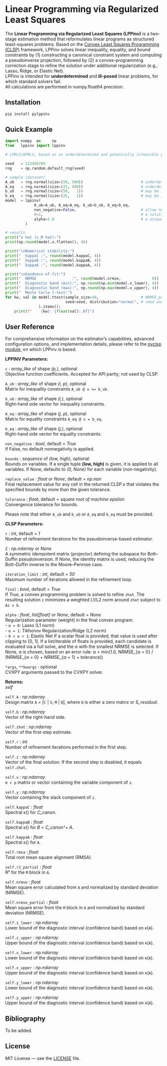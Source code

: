 # Linear Programming via Regularized Least Squares

The **Linear Programming via Regularized Least Squares (LPPinv)** is a two-stage estimation method that reformulates linear programs as structured least-squares problems. Based on the [Convex Least Squares Programming (CLSP)](https://pypi.org/project/pyclsp/ "Convex Least Squares Programming") framework, LPPinv solves linear inequality, equality, and bound constraints by (1) constructing a canonical constraint system and computing a pseudoinverse projection, followed by (2) a convex-programming correction stage to refine the solution under additional regularization (e.g., Lasso, Ridge, or Elastic Net).  
LPPinv is intended for **underdetermined** and **ill-posed** linear problems, for which standard solvers fail.  
All calculations are performed in numpy.float64 precision.

## Installation

```bash
pip install pylppinv
```

## Quick Example

```python
import numpy  as     np
from   lppinv import lppinv

# LPRLS/QPRLS, based on an underdetermined and potentially infeasible problem

seed   = 123456789
rng    = np.random.default_rng(seed)

# sample (dataset)
A_ub   = rng.normal(size=(50, 500))                          # underdetermined LP/QP matrix
A_eq   = rng.normal(size=(25, 500))                          # underdetermined LP/QP matrix
b_ub   = rng.normal(size=(50,   1))                          # may be inconsistent with A_ub
b_eq   = rng.normal(size=(25,   1))                          # may be inconsistent with A_eq
model  = lppinv(
             A_ub=A_ub, A_eq=A_eq, b_ub=b_ub, b_eq=b_eq,
             non_negative=False,                             # allow negative values
             r=1,                                            # a solution without refinement
             alpha=1.0                                       # a unique MNBLUE estimator
         )

# results
print("x hat (x_M hat):")
print(np.round(model.x.flatten(), 4))

print("\nNumerical stability:")
print("  kappaC :", round(model.kappaC, 4))
print("  kappaB :", round(model.kappaB, 4))
print("  kappaA :", round(model.kappaA, 4))

print("\nGoodness-of-fit:")
print("  NRMSE                :", round(model.nrmse,              6))
print("  Diagnostic band (min):", np.round(np.min(model.x_lower), 4))
print("  Diagnostic band (max):", np.round(np.max(model.x_upper), 4))
print("  Monte Carlo t-test:")
for kw, val in model.ttest(sample_size=30,                   # NRMSE_partial sample
                           seed=seed, distribution="normal", # seed and distribution
               ).items():
    print(f"    {kw}: {float(val):.6f}")
```

## User Reference

For comprehensive information on the estimator’s capabilities, advanced configuration options, and implementation details, please refer to the [pyclsp module](https://pypi.org/project/pyclsp/ "Convex Least Squares Programming"), on which LPPinv is based.

**LPPINV Parameters:**

`c` : *array_like* of shape *(p,)*, optional  
Objective function coefficients. Accepted for API parity; not used by CLSP.

`A_ub` : *array_like* of shape *(i, p)*, optional  
Matrix for inequality constraints `A_ub @ x <= b_ub`.

`b_ub` : *array_like* of shape *(i,)*, optional  
Right-hand side vector for inequality constraints.

`A_eq` : *array_like* of shape *(j, p)*, optional  
Matrix for equality constraints `A_eq @ x = b_eq`.

`b_eq` : *array_like* of shape *(j,)*, optional  
Right-hand side vector for equality constraints.

`non_negative` : *bool*, default = *True*  
If False, no default nonnegativity is applied.

`bounds` : *sequence* of *(low, high)*, optional  
Bounds on variables. If a single tuple **(low, high)** is given, it is applied to all variables. If None, defaults to *(0, None)* for each variable (non-negativity).

`replace_value` : *float* or *None*, default = *np.nan*  
Final replacement value for any cell in the returned CLSP.x that violates the specified bounds by more than the given tolerance.

`tolerance` : *float*, default = *square root of machine epsilon*  
Convergence tolerance for bounds.

Please note that either `A_ub` and `b_ub` or `A_eq` and `b_eq` must be provided.

**CLSP Parameters:**  

`r` : *int*, default = *1*  
Number of refinement iterations for the pseudoinverse-based estimator.

`Z` : *np.ndarray* or *None*  
A symmetric idempotent matrix (projector) defining the subspace for Bott–Duffin pseudoinversion. If *None*, the identity matrix is used, reducing the Bott–Duffin inverse to the Moore–Penrose case.

`iteration_limit` : *int*, default = *50*  
Maximum number of iterations allowed in the refinement loop.

`final` : *bool*, default = *True*  
If *True*, a convex programming problem is solved to refine `zhat`. The resulting solution `z` minimizes a weighted L1/L2 norm around `zhat` subject to `Az = b`.

`alpha` : *float*, *list[float]* or *None*, default = *None*  
    Regularization parameter (weight) in the final convex program:  
    - `α = 0`: Lasso (L1 norm)  
    - `α = 1`: Tikhonov Regularization/Ridge (L2 norm)  
    - `0 < α < 1`: Elastic Net
    If a scalar float is provided, that value is used after clipping to [0, 1].
    If a list/iterable of floats is provided, each candidate is evaluated via a full solve, and the α with the smallest NRMSE is selected.
    If None, α is chosen, based on an error rule: α = min(1.0, NRMSE_{α = 0} / (NRMSE_{α = 0} + NRMSE_{α = 1} + tolerance))   

`*args`, `**kwargs` : optional  
CVXPY arguments passed to the CVXPY solver.

**Returns:**  
*self*

`self.A`             : *np.ndarray*  
Design matrix `A` = [`C` | `S`; `M` | `Q`], where `Q` is either a zero matrix or *S_residual*.

`self.b`             : *np.ndarray*  
Vector of the right-hand side.

`self.zhat`          : *np.ndarray*  
Vector of the first-step estimate.

`self.r`             : *int*  
Number of refinement iterations performed in the first step.

`self.z`             : *np.ndarray*  
Vector of the final solution. If the second step is disabled, it equals `self.zhat`.

`self.x`             : *np.ndarray*  
`m × p` matrix or vector containing the variable component of `z`.

`self.y`             : *np.ndarray*  
Vector containing the slack component of `z`.

`self.kappaC`        : *float*  
Spectral κ() for *C_canon*.

`self.kappaB`        : *float*  
Spectral κ() for *B* = *C_canon^+ A*.

`self.kappaA`        : *float*  
Spectral κ() for `A`.

`self.rmsa`          : *float*  
Total root mean square alignment (RMSA).

`self.r2_partial`    : *float*  
R² for the `M` block in `A`.

`self.nrmse`         : *float*  
Mean square error calculated from `A` and normalized by standard deviation (NRMSE).

`self.nrmse_partial` : *float*  
Mean square error from the `M` block in `A` and normalized by standard deviation (NRMSE).

`self.z_lower`       : *np.ndarray*  
Lower bound of the diagnostic interval (confidence band) based on κ(`A`).

`self.z_upper`       : *np.ndarray*  
Upper bound of the diagnostic interval (confidence band) based on κ(`A`).

`self.x_lower`       : *np.ndarray*  
Lower bound of the diagnostic interval (confidence band) based on κ(`A`).

`self.x_upper`       : *np.ndarray*  
Upper bound of the diagnostic interval (confidence band) based on κ(`A`).

`self.y_lower`       : *np.ndarray*  
Lower bound of the diagnostic interval (confidence band) based on κ(`A`).

`self.y_upper`       : *np.ndarray*  
Upper bound of the diagnostic interval (confidence band) based on κ(`A`).

## Bibliography

To be added.

## License

MIT License — see the [LICENSE](LICENSE) file.
